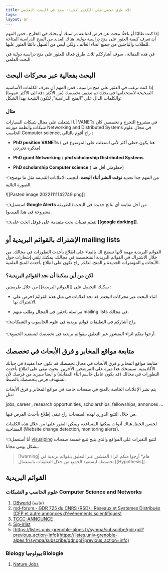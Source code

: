 ```yaml
---
title: ثلاث طرق تخفى على الكثير لإجياد منح في البحث العلمي
tags: 
layout: ar 
---
```

إذا كنت طالبًا أو باحثًا تبحث عن فرص لمتابعة دراستك أو بحثك في الخارج ، فمن المهم أن تعرف كيفية العثور على منح دراسية دولية. هناك العديد من المنح الدراسية المتاحة للطلاب والباحثين من جميع أنحاء العالم ، ولكن ليس من السهل دائمًا العثور عليها.

في هذه المقالة ، سوف أشارككم ثلاث طرق فعالة للعثور على منح دراسية دولية في البحث العلمي.

## البحث بفعالية عبر محركات البحث

إذا كنت ترغب في العثور على منح دراسية ، فمن المهم أن تعرف الكلمات الأساسية الصحيحة لاستخدامها في بحثك ثم تضيف تخصصك (من الأكثر دقة الى الأكثر عموما) والكلمات الدال على "المنح الدراسية", لتكون النتيجة بهذا الشكل:

<object type="image/svg+xml" data="/assets/images/2022-11-11%2013.57.40.excalidraw.svg"></object>




### مثال 
 أنا اشتغلت على مجال شبكات السيارات VANETs في مشروع التخرج و تخصصي كان شبكات وأنظمة موزعة Networking and Distributed Systems في مجال علوم الحاسب Computer science, راح أقوم بالتالي :

*  **PhD position VANETs** ( هنا يكون حظي أكثر لأني اشتغلت على الموضوع في مذكرة تخرجي)

*  **PhD grant Networking** / **phd scholarship Distributed Systems**

*  **PhD scholarship Computer science** ( حظوظي أقل هنا)

👈من المهم جدا تحديد **توقت النشر أثناء البحث**، لتجنب الاعلانات القديمة مثل ما توضح الصورة التالية.

![[Pasted image 20221111142749.png]]

👈استعمل **Google Alerts** من أجل متابعة أي نتائج جديدة في البحث (الطريقة مشروحة في [هذا الفيديو](https://www.youtube.com/watch?v=Et7LGFma_N0&ab_channel=%D8%A7%D9%84%D8%A8%D8%A7%D8%AD%D8%AB)).

👈لتعلم تقنيات بحث متقدمة على قوقل ابحث على **[[google dorking]]**.

## الإشتراك بالقوائم البريدية أو mailing lists

القوائم البريدية  مهمة لأنها تسمح لك بالبقاء على اطلاع بأحدث التطورات في مجالك. من خلال الاشتراك في القوائم البريدية المتخصصة في مجالك، يمكنك تلقي إشعارات حول الأبحاث و المؤتمرات الجديدة و المنح. لذلك, راح تكون على اطلاع بأحدث المنح العلمية.

### لكن من أين يمكننا أن نجد القوائم البريدية؟

يمكنك التحصل على [[القوائم البريدية]] من خلال طريقتين :

* اثناء البحث عبر محركات البحث, قد تجد اعلانات في مثل هذه القوائم احرص على الاشتراك بها.

* مراسلة باحثين في المجال وطلب منهم mailing lists في مجالك.

👈راح أشاركم في التعليقات قوائم بريدية في علوم الحاسوب و الشبكات.

👈أرجوا منكم اثراء المنشور عبر التعليق بـقوائم بريدية في تخصصك ليستفيد الجميع.

##  متابعة مواقع المخابر و فرق الأبحاث في تخصصك

متابعة مواقع المخابر و فرق الأبحاث في مجال تخصصك قد تكون جدا مفيدة في حياتك الأكاديمية. سيمنحك هذا ميزة على المرشحين الآخرين, بحيث تبقى على اطلاع بأحدث التطورات في مجالك (قد يكون عامل حاسم اثناء المقابلة) و أيضا سيزيد من فرصك لأن تستهدف فرص بتخصصك بالضبط.

يتم نشر الإعلانات الخاصة بالمنح في صفحات خاصة في مواقع المخابر و فرق الأبحاث مثل:

jobs, career , research opportunities, scholarships, fellowships, annonces ...

من خلال التتبع الدوري لهذه الصفحات راح تبقى إطلاع بأحدث الفرص فيها. 

لحسن الحظ, هناك أدوات يمكنها المساعدة ويمكن العثور عليها من خلال هذه الكلمات المفتاحية (Website change detection, monitoring alerts).

👈أنا أستعمل [visualping](https://visualping.io/) لتتبع التغيرات على المواقع والذي يتيح تتبع خمسة صفحات بشكل يومي مجانا.

 > [!warning]  هام*
 >أرجوا منكم اثراء المنشور عبر التعليق بـقوائم بريدية في تخصصك ليستفيد الجميع من خلال التعليقات باستعمال [[Hypothesis]]. 

## القوائم البريدية 
### علوم الحاسب و الشبكات Computer Science and Networks 

1.  [DBworld](https://research.cs.wisc.edu/dbworld/browse.html) (عامة)
2.  [rsd-forum - GDR 725 du CNRS (RSD) : Réseaux et Systèmes Distribués (CFP et autre annonces d'événements scientifiques)](https://liste.cines.fr/info/rsd-forum)
3.  [TCCC-ANNOUNCE](https://www.google.com/url?q=https://comsoc-listserv.ieee.org/cgi-bin/wa?A0%3Dtccc-announce&sa=D&ust=1517786692397000&usg=AFQjCNFtpx8GdmKViiYQF94akWPgSE5Jgw)
4.  [Sig-irlist](http://sigir.org/sig-irlist/)
5.  [https://listes.univ-grenoble-alpes.fr/sympa/subscribe/gdr.gpl?previous_action=info](https://listes.univ-grenoble-alpes.fr/sympa/subscribe/gdr.gpl?previous_action=info)


### Biology بيولوجيا Biologie
1.  [Nature Jobs](https://www.nature.com/naturejobs/science/)